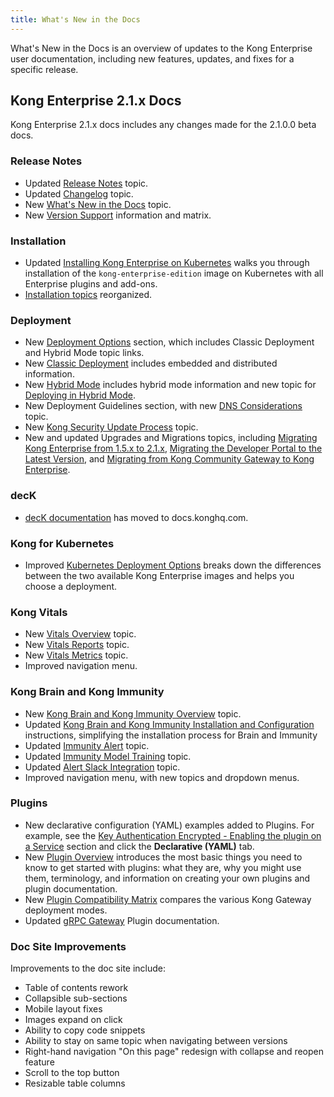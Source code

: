 ```yaml
---
title: What's New in the Docs
---
```


What's New in the Docs is an overview of updates to the Kong Enterprise user documentation, including new features, updates, and fixes for a specific release.

## Kong Enterprise 2.1.x Docs
Kong Enterprise 2.1.x docs includes any changes made for the 2.1.0.0 beta docs.

### Release Notes
* Updated [Release Notes](/enterprise/2.1.x/release-notes/) topic.
* Updated [Changelog](/enterprise/changelog/) topic.
* New [What's New in the Docs](/enterprise/2.1.x/doc-updates/) topic.
* New [Version Support](/enterprise/2.1.x/support-policy/) information and matrix.


### Installation
* Updated [Installing Kong Enterprise on Kubernetes](/enterprise/2.1.x/deployment/installation/install-on-kubernetes/) walks you through installation of the `kong-enterprise-edition` image on Kubernetes with all Enterprise plugins and add-ons.
* [Installation topics](/enterprise/2.1.x/deployment/installation/overview/) reorganized.

### Deployment
* New [Deployment Options](/enterprise/2.1.x/deployment/deployment-options/) section, which includes Classic Deployment and Hybrid Mode topic links.
* New [Classic Deployment](/enterprise/2.1.x/deployment/classic-deployment/) includes embedded and distributed information.
* New [Hybrid Mode](/enterprise/2.1.x/deployment/hybrid-mode/) includes hybrid mode information and new topic for [Deploying in Hybrid Mode](/enterprise/2.1.x/deployment/hybrid-mode-setup/).
* New Deployment Guidelines section, with new [DNS Considerations](/enterprise/2.1.x/deployment/dns-considerations/) topic.
* New [Kong Security Update Process](/enterprise/2.1.x/kong-security-update-process/) topic.
* New and updated Upgrades and Migrations topics, including [Migrating Kong Enterprise from 1.5.x to 2.1.x](/enterprise/2.1.x/deployment/upgrades/migrations/), [Migrating the Developer Portal to the Latest Version](/enterprise/2.1.x/developer-portal/latest-migrations/), and [Migrating from Kong Community Gateway to Kong Enterprise](/enterprise/2.1.x/deployment/upgrades/migrate-ce-to-ke/).

### decK
* [decK documentation](https://docs.konghq.com/deck/) has moved to docs.konghq.com.

### Kong for Kubernetes
* Improved [Kubernetes Deployment Options](/enterprise/2.1.x/deployment/kubernetes-deployment-options) breaks down the differences between the two available Kong Enterprise images and helps you choose a deployment.

### Kong Vitals
* New [Vitals Overview](/enterprise/2.1.x/vitals/overview/) topic.
* New [Vitals Reports](/enterprise/2.1.x/vitals/vitals-reports/) topic.
* New [Vitals Metrics](/enterprise/2.1.x/vitals/vitals-metrics/) topic.
* Improved navigation menu.

### Kong Brain and Kong Immunity
* New [Kong Brain and Kong Immunity Overview](/enterprise/2.1.x/brain-immunity/overview/) topic.
* Updated [Kong Brain and Kong Immunity Installation and Configuration](/enterprise/2.1.x/brain-immunity/install-configure/) instructions, simplifying the installation process for Brain and Immunity
* Updated [Immunity Alert](/enterprise/2.1.x/brain-immunity/alerts/) topic.
* Updated [Immunity Model Training](/enterprise/2.1.x/brain-immunity/model-training/) topic.
* Updated [Alert Slack Integration](/enterprise/2.1.x/brain-immunity/slack-integration/) topic.
* Improved navigation menu, with new topics and dropdown menus.

### Plugins
* New declarative configuration (YAML) examples added to Plugins. For example, see the [Key Authentication Encrypted - Enabling the plugin on a Service](/hub/kong-inc/key-auth-enc/#enabling-the-plugin-on-a-service) section and click the **Declarative (YAML)** tab.
* New [Plugin Overview](/hub/plugins/overview/) introduces the most basic things you need to know to get started with plugins: what they are, why you might use them, terminology, and information on creating your own plugins and plugin documentation.
* New [Plugin Compatibility Matrix](/hub/plugins/compatibility/) compares the various Kong Gateway deployment modes.
* Updated [gRPC Gateway](/hub/kong-inc/grpc-gateway/) Plugin documentation.

### Doc Site Improvements
Improvements to the doc site include:
* Table of contents rework
* Collapsible sub-sections
* Mobile layout fixes
* Images expand on click
* Ability to copy code snippets
* Ability to stay on same topic when navigating between versions
* Right-hand navigation "On this page" redesign with collapse and reopen feature
* Scroll to the top button
* Resizable table columns
